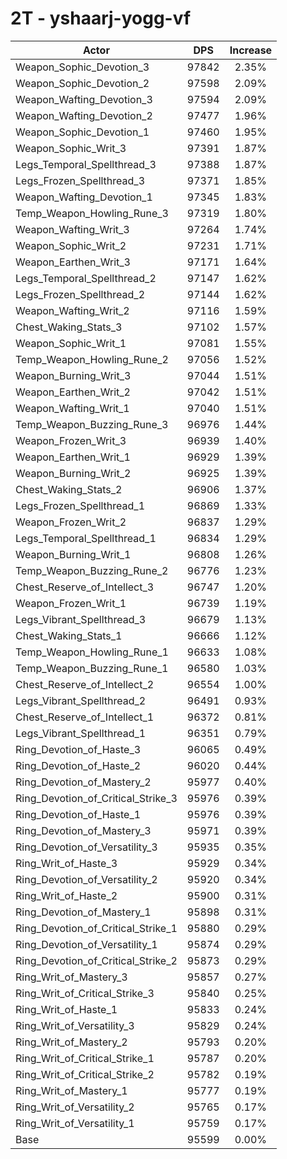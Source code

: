 # 2T - yshaarj-yogg-vf
| Actor | DPS | Increase |
|---|:---:|:---:|
|Weapon_Sophic_Devotion_3|97842|2.35%|
|Weapon_Sophic_Devotion_2|97598|2.09%|
|Weapon_Wafting_Devotion_3|97594|2.09%|
|Weapon_Wafting_Devotion_2|97477|1.96%|
|Weapon_Sophic_Devotion_1|97460|1.95%|
|Weapon_Sophic_Writ_3|97391|1.87%|
|Legs_Temporal_Spellthread_3|97388|1.87%|
|Legs_Frozen_Spellthread_3|97371|1.85%|
|Weapon_Wafting_Devotion_1|97345|1.83%|
|Temp_Weapon_Howling_Rune_3|97319|1.80%|
|Weapon_Wafting_Writ_3|97264|1.74%|
|Weapon_Sophic_Writ_2|97231|1.71%|
|Weapon_Earthen_Writ_3|97171|1.64%|
|Legs_Temporal_Spellthread_2|97147|1.62%|
|Legs_Frozen_Spellthread_2|97144|1.62%|
|Weapon_Wafting_Writ_2|97116|1.59%|
|Chest_Waking_Stats_3|97102|1.57%|
|Weapon_Sophic_Writ_1|97081|1.55%|
|Temp_Weapon_Howling_Rune_2|97056|1.52%|
|Weapon_Burning_Writ_3|97044|1.51%|
|Weapon_Earthen_Writ_2|97042|1.51%|
|Weapon_Wafting_Writ_1|97040|1.51%|
|Temp_Weapon_Buzzing_Rune_3|96976|1.44%|
|Weapon_Frozen_Writ_3|96939|1.40%|
|Weapon_Earthen_Writ_1|96929|1.39%|
|Weapon_Burning_Writ_2|96925|1.39%|
|Chest_Waking_Stats_2|96906|1.37%|
|Legs_Frozen_Spellthread_1|96869|1.33%|
|Weapon_Frozen_Writ_2|96837|1.29%|
|Legs_Temporal_Spellthread_1|96834|1.29%|
|Weapon_Burning_Writ_1|96808|1.26%|
|Temp_Weapon_Buzzing_Rune_2|96776|1.23%|
|Chest_Reserve_of_Intellect_3|96747|1.20%|
|Weapon_Frozen_Writ_1|96739|1.19%|
|Legs_Vibrant_Spellthread_3|96679|1.13%|
|Chest_Waking_Stats_1|96666|1.12%|
|Temp_Weapon_Howling_Rune_1|96633|1.08%|
|Temp_Weapon_Buzzing_Rune_1|96580|1.03%|
|Chest_Reserve_of_Intellect_2|96554|1.00%|
|Legs_Vibrant_Spellthread_2|96491|0.93%|
|Chest_Reserve_of_Intellect_1|96372|0.81%|
|Legs_Vibrant_Spellthread_1|96351|0.79%|
|Ring_Devotion_of_Haste_3|96065|0.49%|
|Ring_Devotion_of_Haste_2|96020|0.44%|
|Ring_Devotion_of_Mastery_2|95977|0.40%|
|Ring_Devotion_of_Critical_Strike_3|95976|0.39%|
|Ring_Devotion_of_Haste_1|95976|0.39%|
|Ring_Devotion_of_Mastery_3|95971|0.39%|
|Ring_Devotion_of_Versatility_3|95935|0.35%|
|Ring_Writ_of_Haste_3|95929|0.34%|
|Ring_Devotion_of_Versatility_2|95920|0.34%|
|Ring_Writ_of_Haste_2|95900|0.31%|
|Ring_Devotion_of_Mastery_1|95898|0.31%|
|Ring_Devotion_of_Critical_Strike_1|95880|0.29%|
|Ring_Devotion_of_Versatility_1|95874|0.29%|
|Ring_Devotion_of_Critical_Strike_2|95873|0.29%|
|Ring_Writ_of_Mastery_3|95857|0.27%|
|Ring_Writ_of_Critical_Strike_3|95840|0.25%|
|Ring_Writ_of_Haste_1|95833|0.24%|
|Ring_Writ_of_Versatility_3|95829|0.24%|
|Ring_Writ_of_Mastery_2|95793|0.20%|
|Ring_Writ_of_Critical_Strike_1|95787|0.20%|
|Ring_Writ_of_Critical_Strike_2|95782|0.19%|
|Ring_Writ_of_Mastery_1|95777|0.19%|
|Ring_Writ_of_Versatility_2|95765|0.17%|
|Ring_Writ_of_Versatility_1|95759|0.17%|
|Base|95599|0.00%|
